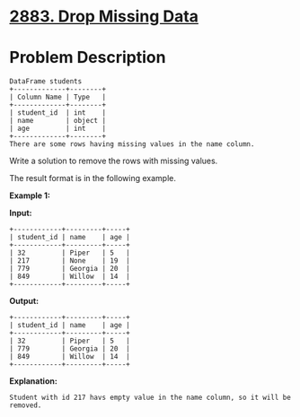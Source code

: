 # [2883. Drop Missing Data](https://leetcode.com/problems/drop-missing-data/description/)

# Problem Description

```
DataFrame students
+-------------+--------+
| Column Name | Type   |
+-------------+--------+
| student_id  | int    |
| name        | object |
| age         | int    |
+-------------+--------+
There are some rows having missing values in the name column.
```

Write a solution to remove the rows with missing values.

The result format is in the following example.

 

**Example 1:**

**Input:**
```
+------------+---------+-----+
| student_id | name    | age |
+------------+---------+-----+
| 32         | Piper   | 5   |
| 217        | None    | 19  |
| 779        | Georgia | 20  |
| 849        | Willow  | 14  |
+------------+---------+-----+
```
**Output:**
```
+------------+---------+-----+
| student_id | name    | age |
+------------+---------+-----+
| 32         | Piper   | 5   |
| 779        | Georgia | 20  | 
| 849        | Willow  | 14  | 
+------------+---------+-----+
```
**Explanation:**
```
Student with id 217 havs empty value in the name column, so it will be removed.
```
